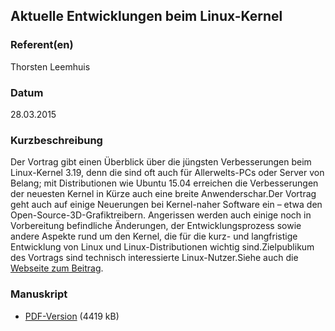 
 
## Aktuelle Entwicklungen beim Linux-Kernel


### Referent(en)
 Thorsten Leemhuis

### Datum
 28.03.2015

### Kurzbeschreibung
Der Vortrag gibt einen Überblick über die jüngsten Verbesserungen beim
Linux-Kernel 3.19, denn die sind oft auch für Allerwelts-PCs oder
Server von Belang; mit Distributionen wie Ubuntu 15.04 erreichen die
Verbesserungen der neuesten Kernel in Kürze auch eine breite
Anwenderschar.Der Vortrag geht auch auf einige Neuerungen bei Kernel-naher Software
ein &#8211; etwa den Open-Source-3D-Grafiktreibern. Angerissen werden auch
einige noch in Vorbereitung befindliche Änderungen, der
Entwicklungsprozess sowie andere Aspekte rund um den Kernel, die für
die kurz- und langfristige Entwicklung von Linux und
Linux-Distributionen wichtig sind.Zielpublikum des Vortrags sind technisch interessierte Linux-Nutzer.Siehe auch die <a href="https://www.heise.de/open/artikel/Die-Neuerungen-von-Linux-3-19-2541595.html
">Webseite zum Beitrag</a>.
### Manuskript

          
* [PDF-Version](/download/Vortraege/Linux_Kernel_LIT_2015.pdf) (4419 kB)
                 
      
  

